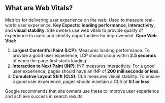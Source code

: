 ## What are Web Vitals?

Metrics for delivering user experience on the web. Used to measure real-world user experience.
**Key Expects:**
**loading performance**, **interactivity**, and **visual stability**.
Site owners use web vitals to provide quality of experience to users and identify opportunities for improvement.
**Core Web Vital:**

1. **Largest Contentful Paint (LCP)**: Measures loading performance. To provide a good user experience, LCP should occur within **2.5 seconds** of when the page first starts loading.
2. **Interaction to Next Paint (INP)**: INP measures interactivity. For a good user experience, pages should have an INP of **200 milliseconds or less**.
3. **Cumulative Layout Shift (CLS)**: CLS measures visual stability. To ensure a good user experience, pages should maintain a CLS of **0.1 or less**.

Google recommends that site owners use these to improve user experience and achieve success in search results.
